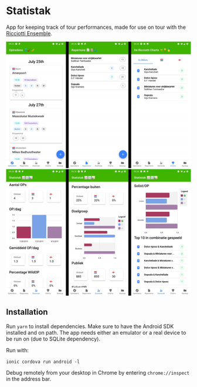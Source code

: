 # Statistak

App for keeping track of tour performances, made for use on tour with the [Ricciotti Ensemble](https://ricciotti.nl).

![Screenshots 1](misc/statistak-screenshot-series-1.jpg)
![Screenshots 2](misc/statistak-screenshot-series-2.jpg)

## Installation

Run `yarn` to install dependencies. Make sure to have the Android SDK installed and on path. The app needs either an emulator or a real device to be run on (due to SQLite dependency).

Run with:
```
ionic cordova run android -l
```

Debug remotely from your desktop in Chrome by entering `chrome://inspect` in the address bar.
